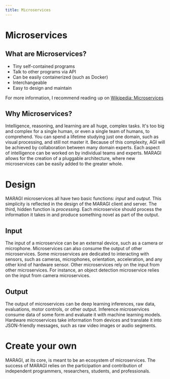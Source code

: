 ```yaml
---
title: Microservices
---
```


# Microservices

## What are Microservices?

- Tiny self-contained programs
- Talk to other programs via API
- Can be easily containerized (such as Docker)
- Interchangeable
- Easy to design and maintain

For more information, I recommend reading up on [Wikipedia: Microservices](https://en.wikipedia.org/wiki/Microservices)

## Why Microservices?

Intelligence, reasoning, and learning are all huge, complex tasks. It's too big and complex for a single human, or even a single team of humans, to comprehend. You can spend a lifetime studying just one domain, such as visual processing, and still not master it. Because of this complexity, AGI will be achieved by collaboration between many domain experts. Each aspect of intelligence can be worked on by individual teams and experts. MARAGI allows for the creation of a pluggable architecture, where new microservices can be easily added to the greater whole. 

# Design

MARAGI microservices all have two basic functions: *input* and *output*. This simplicity is reflected in the design of the MARAGI client and server. The third, hidden function is *processing*. Each microservice should process the information it takes in and produce something novel as part of the output. 

## Input

The input of a microservice can be an external device, such as a camera or microphone. Microservices can also consume the output of other microservices. Some microservices are dedicated to interacting with sensors, such as cameras, microphones, orientation, acceleration, and any other kind of hardware sensor. Other microservices rely on the input from other microservices. For instance, an object detection microservice relies on the input from camera microservices. 

## Output

The output of microservices can be deep learning inferences, raw data, evaluations, motor controls, or other output. Inference microservices consume data of some form and evaluate it with machine learning models. Hardware microservices take information from devices and translate it into JSON-friendly messages, such as raw video images or audio segments. 

# Create your own

MARAGI, at its core, is meant to be an ecosystem of microservices. The success of MARAGI relies on the participation and contribution of independent programmers, researchers, students, and professionals. 
